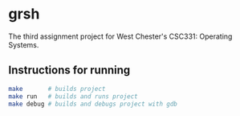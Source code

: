# grsh
The third assignment project for West Chester's CSC331: Operating Systems.

## Instructions for running
```bash
make       # builds project
make run   # builds and runs project
make debug # builds and debugs project with gdb
```
